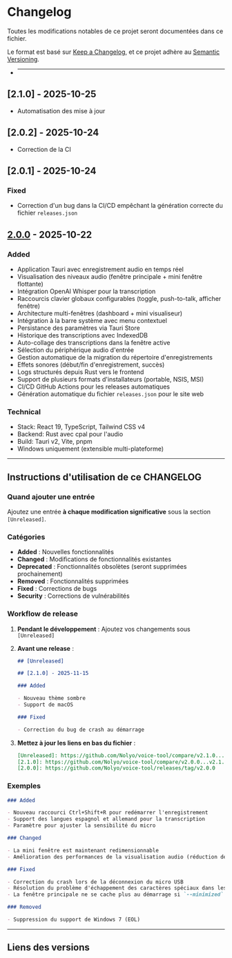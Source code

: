 # Changelog

Toutes les modifications notables de ce projet seront documentées dans ce fichier.

Le format est basé sur [Keep a Changelog](https://keepachangelog.com/fr/1.0.0/),
et ce projet adhère au [Semantic Versioning](https://semver.org/lang/fr/).

- ***

##

## [2.1.0] - 2025-10-25

- Automatisation des mise à jour

## [2.0.2] - 2025-10-24

- Correction de la CI

## [2.0.1] - 2025-10-24

### Fixed

- Correction d'un bug dans la CI/CD empêchant la génération correcte du fichier `releases.json`

## [2.0.0] - 2025-10-22

### Added

- Application Tauri avec enregistrement audio en temps réel
- Visualisation des niveaux audio (fenêtre principale + mini fenêtre flottante)
- Intégration OpenAI Whisper pour la transcription
- Raccourcis clavier globaux configurables (toggle, push-to-talk, afficher fenêtre)
- Architecture multi-fenêtres (dashboard + mini visualiseur)
- Intégration à la barre système avec menu contextuel
- Persistance des paramètres via Tauri Store
- Historique des transcriptions avec IndexedDB
- Auto-collage des transcriptions dans la fenêtre active
- Sélection du périphérique audio d'entrée
- Gestion automatique de la migration du répertoire d'enregistrements
- Effets sonores (début/fin d'enregistrement, succès)
- Logs structurés depuis Rust vers le frontend
- Support de plusieurs formats d'installateurs (portable, NSIS, MSI)
- CI/CD GitHub Actions pour les releases automatiques
- Génération automatique du fichier `releases.json` pour le site web

### Technical

- Stack: React 19, TypeScript, Tailwind CSS v4
- Backend: Rust avec cpal pour l'audio
- Build: Tauri v2, Vite, pnpm
- Windows uniquement (extensible multi-plateforme)

---

## Instructions d'utilisation de ce CHANGELOG

### Quand ajouter une entrée

Ajoutez une entrée **à chaque modification significative** sous la section `[Unreleased]`.

### Catégories

- **Added** : Nouvelles fonctionnalités
- **Changed** : Modifications de fonctionnalités existantes
- **Deprecated** : Fonctionnalités obsolètes (seront supprimées prochainement)
- **Removed** : Fonctionnalités supprimées
- **Fixed** : Corrections de bugs
- **Security** : Corrections de vulnérabilités

### Workflow de release

1. **Pendant le développement** : Ajoutez vos changements sous `[Unreleased]`

2. **Avant une release** :

   ```markdown
   ## [Unreleased]

   ## [2.1.0] - 2025-11-15

   ### Added

   - Nouveau thème sombre
   - Support de macOS

   ### Fixed

   - Correction du bug de crash au démarrage
   ```

3. **Mettez à jour les liens en bas du fichier** :
   ```markdown
   [Unreleased]: https://github.com/Nolyo/voice-tool/compare/v2.1.0...HEAD
   [2.1.0]: https://github.com/Nolyo/voice-tool/compare/v2.0.0...v2.1.0
   [2.0.0]: https://github.com/Nolyo/voice-tool/releases/tag/v2.0.0
   ```

### Exemples

```markdown
### Added

- Nouveau raccourci Ctrl+Shift+R pour redémarrer l'enregistrement
- Support des langues espagnol et allemand pour la transcription
- Paramètre pour ajuster la sensibilité du micro

### Changed

- La mini fenêtre est maintenant redimensionnable
- Amélioration des performances de la visualisation audio (réduction de 30% CPU)

### Fixed

- Correction du crash lors de la déconnexion du micro USB
- Résolution du problème d'échappement des caractères spéciaux dans les transcriptions
- La fenêtre principale ne se cache plus au démarrage si `--minimized` n'est pas passé

### Removed

- Suppression du support de Windows 7 (EOL)
```

---

## Liens des versions

[Unreleased]: https://github.com/Nolyo/voice-tool/compare/v2.0.0...HEAD
[2.0.0]: https://github.com/Nolyo/voice-tool/releases/tag/v2.0.0
